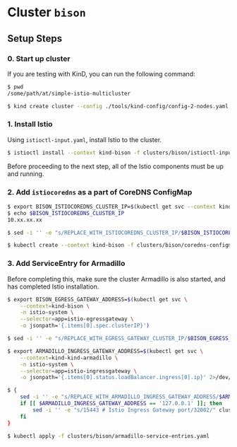 # Cluster `bison`

## Setup Steps

### 0. Start up cluster

If you are testing with KinD, you can run the following command:

```bash
$ pwd
/some/path/at/simple-istio-multicluster

$ kind create cluster --config ./tools/kind-config/config-2-nodes.yaml --name bison
```

### 1. Install Istio

Using `istioctl-input.yaml`, install Istio to the cluster.

```bash
$ istioctl install --context kind-bison -f clusters/bison/istioctl-input.yaml
```

Before proceeding to the next step, all of the Istio components must be up and running.

### 2. Add `istiocoredns` as a part of CoreDNS ConfigMap

```bash
$ export BISON_ISTIOCOREDNS_CLUSTER_IP=$(kubectl get svc --context kind-bison -n istio-system istiocoredns -o jsonpath={.spec.clusterIP})
$ echo $BISON_ISTIOCOREDNS_CLUSTER_IP
10.xx.xx.xx

$ sed -i '' -e "s/REPLACE_WITH_ISTIOCOREDNS_CLUSTER_IP/$BISON_ISTIOCOREDNS_CLUSTER_IP/" clusters/bison/coredns-configmap.yaml

$ kubectl create --context kind-bison -f clusters/bison/coredns-configmap.yaml
```

### 3. Add ServiceEntry for Armadillo

Before completing this, make sure the cluster Armadillo is also started, and has completed Istio installation.

```bash
$ export BISON_EGRESS_GATEWAY_ADDRESS=$(kubectl get svc \
    --context=kind-bison \
    -n istio-system \
    --selector=app=istio-egressgateway \
    -o jsonpath='{.items[0].spec.clusterIP}')

$ sed -i '' -e "s/REPLACE_WITH_EGRESS_GATEWAY_CLUSTER_IP/$BISON_EGRESS_GATEWAY_ADDRESS/" clusters/bison/armadillo-service-entries.yaml

$ export ARMADILLO_INGRESS_GATEWAY_ADDRESS=$(kubectl get svc \
    --context=kind-kind-armadillo \
    -n istio-system \
    --selector=app=istio-ingressgateway \
    -o jsonpath='{.items[0].status.loadBalancer.ingress[0].ip}' 2>/dev/null || echo '127.0.0.1')

$ {
    sed -i '' -e "s/REPLACE_WITH_ARMADILLO_INGRESS_GATEWAY_ADDRESS/$ARMADILLO_INGRESS_GATEWAY_ADDRESS/" clusters/bison/armadillo-service-entries.yaml
    if [[ $ARMADILLO_INGRESS_GATEWAY_ADDRESS == '127.0.0.1' ]]; then
        sed -i '' -e "s/15443 # Istio Ingress Gateway port/32002/" clusters/bison/armadillo-service-entries.yaml
    fi
}

$ kubectl apply -f clusters/bison/armadillo-service-entries.yaml
```
